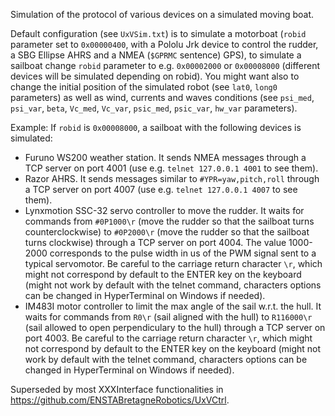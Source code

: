 Simulation of the protocol of various devices on a simulated moving boat.

Default configuration (see `UxVSim.txt`) is to simulate a motorboat (`robid` parameter set to `0x00000400`, with a Pololu Jrk device to control the rudder, a SBG Ellipse AHRS and a NMEA (`$GPRMC` sentence) GPS), to simulate a sailboat change `robid` parameter to e.g. `0x00002000` or `0x00008000` (different devices will be simulated depending on robid). You might want also to change the initial position of the simulated robot (see `lat0`, `long0` parameters) as well as wind, currents and waves conditions (see `psi_med`, `psi_var`, `beta`, `Vc_med`, `Vc_var`, `psic_med`, `psic_var`, `hw_var` parameters).

Example:
If `robid` is `0x00008000`, a sailboat with the following devices is simulated:
- Furuno WS200 weather station. It sends NMEA messages through a TCP server on port 4001 (use e.g. `telnet 127.0.0.1 4001` to see them).
- Razor AHRS. It sends messages similar to `#YPR=yaw,pitch,roll` through a TCP server on port 4007 (use e.g. `telnet 127.0.0.1 4007` to see them).
- Lynxmotion SSC-32 servo controller to move the rudder. It waits for commands from `#0P1000\r` (move the rudder so that the sailboat turns counterclockwise) to `#0P2000\r` (move the rudder so that the sailboat turns clockwise) through a TCP server on port 4004. The value 1000-2000 corresponds to the pulse width in us of the PWM signal sent to a typical servomotor. Be careful to the carriage return character `\r`, which might not correspond by default to the ENTER key on the keyboard (might not work by default with the telnet command, characters options can be changed in HyperTerminal on Windows if needed).
- IM483I motor controller to limit the max angle of the sail w.r.t. the hull. It waits for commands from `R0\r` (sail aligned with the hull) to `R116000\r` (sail allowed to open perpendiculary to the hull) through a TCP server on port 4003. Be careful to the carriage return character `\r`, which might not correspond by default to the ENTER key on the keyboard (might not work by default with the telnet command, characters options can be changed in HyperTerminal on Windows if needed).

Superseded by most XXXInterface functionalities in https://github.com/ENSTABretagneRobotics/UxVCtrl.
